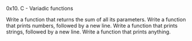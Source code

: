 0x10. C - Variadic functions


Write a function that returns the sum of all its parameters.
Write a function that prints numbers, followed by a new line.
Write a function that prints strings, followed by a new line.
Write a function that prints anything.
